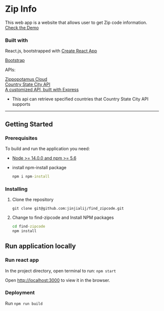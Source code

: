 # Zip Info

This web app is a website that allows user to get Zip code information. [Check the Demo](https://zipinfo-67ffb.web.app/)

### Built with

React.js, bootstrapped with [Create React App](https://github.com/facebook/create-react-app)

[Bootstrap](https://react-bootstrap.github.io/)

APIs:

[Zippopotamus Cloud](http://www.zippopotam.us/#)  
[Country State City API](https://countrystatecity.in/)  
[A customized API, built with Express](https://meetuphere.herokuapp.com/countries)

- This api can retrieve specified countries that Country State City API supports

---

## Getting Started

### Prerequisites

To build and run the application you need:

- [Node >= 14.0.0 and npm >= 5.6](https://nodejs.org/en/)
- install npm-install package

  ```cmd
  npm i npm-install
  ```

### Installing

1. Clone the repository

   ```git
   git clone git@github.com:jinjialij/find_zipcode.git
   ```

2. Change to find-zipcode and Install NPM packages

   ```cmd
   cd find-zipcode
   npm install
   ```

## Run application locally

### Run react app

In the project directory, open terminal to run: `npm start`

Open [http://localhost:3000](http://localhost:3000) to view it in the browser.

### Deployment

Run `npm run build`
